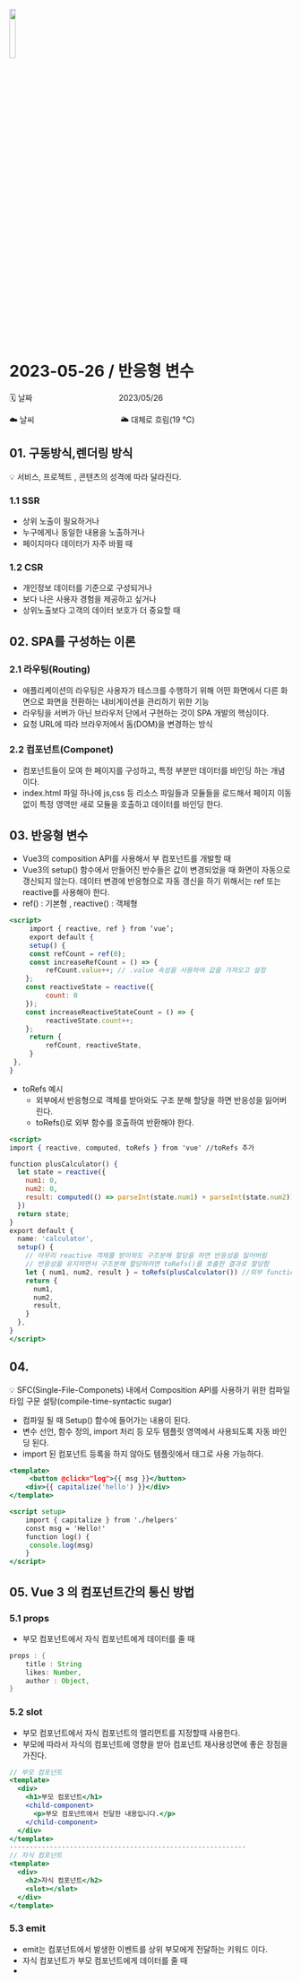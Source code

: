 <img src="https://noticon-static.tammolo.com/dgggcrkxq/image/upload/v1568683636/noticon/hkuhbyocl2mx2keas7ng.png" height="15%" width="15%"> <br/>

# 2023-05-26 / 반응형 변수

🗓️ 날짜           2023/05/26

☁️ 날씨           🌥️ 대체로 흐림(19 °C)


## 01. 구동방식,렌더링 방식

💡 서비스, 프로젝트 , 콘텐츠의 성격에 따라 달라진다.

### 1.1 SSR

- 상위 노출이 필요하거나
- 누구에게나 동일한 내용을 노출하거나
- 페이지마다 데이터가 자주 바뀔 때

### 1.2 CSR

- 개인정보 데이터를 기준으로 구성되거나
- 보다 나은 사용자 경험을 제공하고 싶거나
- 상위노출보다 고객의 데이터 보호가 더 중요할 때

## 02. SPA를 구성하는 이론

### 2.1 라우팅(Routing)

- 애플리케이션의 라우팅은 사용자가 테스크를 수행하기 위해 어떤 화면에서 다른 화면으로 화면을 전환하는 내비게이션을 관리하기 위한 기능
- 라우팅을 서버가 아닌 브라우저 단에서 구현하는 것이 SPA 개발의 핵심이다.
- 요청 URL에 따라 브라우저에서 돔(DOM)을 변경하는 방식

### 2.2 컴포넌트(Componet)

- 컴포넌트들이 모여 한 페이지를 구성하고, 특정 부분만 데이터를 바인딩 하는 개념이다.
- index.html 파일 하나에 js,css 등 리소스 파일들과 모듈들을 로드해서 페이지 이동 없이 특정 영역만 새로 모듈을 호출하고 데이터를 바인딩 한다.

## 03. 반응형 변수

- Vue3의 composition API를 사용해서 부 컴포넌트를 개발할 때
- Vue3의 setup() 함수에서 만들어진 반수들은 값이 변경되었을 때 화면이 자동으로 갱신되지 않는다. 데이터 변경에 반응형으로 자동 갱신을 하기 위해서는 ref 또는 reactive를 사용해야 한다.
- ref() :  기본형 ,  reactive() : 객체형

```jsx
<script>
	 import { reactive, ref } from ‘vue’;
	 export default {
	 setup() {
	 const refCount = ref(0);
	 const increaseRefCount = () => {
		 refCount.value++; // .value 속성을 사용하여 값을 가져오고 설정
	};
	const reactiveState = reactive({
		 count: 0
	});
	const increaseReactiveStateCount = () => {
		 reactiveState.count++;
	}; 
	 return {
		 refCount, reactiveState,
	 } 
 },
}
```

- toRefs 예시
    - 외부에서 반응형으로 객체를 받아와도 구조 분해 할당을 하면 반응성을 잃어버린다.
    - toRefs()로 외부 함수를 호출하여 반환해야 한다.

```jsx
<script>
import { reactive, computed, toRefs } from 'vue' //toRefs 추가

function plusCalculator() {
  let state = reactive({
    num1: 0,
    num2: 0,
    result: computed(() => parseInt(state.num1) + parseInt(state.num2)),
  })
  return state;
}
export default {
  name: 'calculator',
  setup() {
    // 아무리 reactive 객체를 받아와도 구조분해 할당을 하면 반응성을 잃어버림
    // 반응성을 유지하면서 구조분해 할당하려면 toRefs()를 호출한 결과로 할당함
    let { num1, num2, result } = toRefs(plusCalculator()) //외부 function
    return {
      num1,
      num2,
      result,
    }
  },
}
</script>
```

## 04. <scirpt setup>

💡 SFC(Single-File-Componets) 내에서 Composition  API를 사용하기 위한 컴파일 타임 구문 설탕(compile-time-syntactic sugar)

- <scirpt setup> </scirpt>  컴파일 될 때 Setup() 함수에 들어가는 내용이 된다.
- 변수 선언, 함수 정의, import 처리 등 모두 템플릿 영역에서 사용되도록 자동 바인딩 된다.
- import 된 컴포넌트 등록을 하지 않아도 템플릿에서 태그로 사용 가능하다.

```jsx
<template>
	 <button @click="log">{{ msg }}</button>
	<div>{{ capitalize('hello') }}</div>
</template>

<script setup>
	import { capitalize } from './helpers'
	const msg = 'Hello!'
	function log() {
	 console.log(msg)
	}
</script>
```

## 05. Vue 3 의 컴포넌트간의 통신 방법

### 5.1 props

- 부모 컴포넌트에서 자식 컴포넌트에게 데이터를 줄 때

```java
props : {
	title : String
	likes: Number,
	author : Object,
}
```

### 5.2 slot

- 부모 컴포넌트에서 자식 컴포넌트의 엘리먼트를 지정할때 사용한다.
- 부모에 따라서 자식의 컴포넌트에 영향을 받아 컴포넌트 재사용성면에 좋은 장점을 가진다.

```jsx
// 부모 컴포넌트
<template>
  <div>
    <h1>부모 컴포넌트</h1>
    <child-component>
      <p>부모 컴포넌트에서 전달한 내용입니다.</p>
    </child-component>
  </div>
</template>
-----------------------------------------------------------
// 자식 컴포넌트
<template>
  <div>
    <h2>자식 컴포넌트</h2>
    <slot></slot>
  </div>
</template>
```

### 5.3 emit

- emit는 컴포넌트에서 발생한 이벤트를 상위 부모에게 전달하는 키워드 이다.
- 자식 컴포넌트가 부모 컴포넌트에게 데이터를 줄 때
- <script setup> 방식 일때 : const emit = defineEmits([”커스텀이벤트명”]); →
- composition 방식 : setup(props,context) {  const { emit } = context; }
- option 방식 :  $emit(’send-message’, data)
- 부모 컴포넌트에서  자식 컴포넌트로 데이터나 메세지를 전달하기 위해 사용된다.
- @send-message 이벤트를 발생시키면, 부모 컴포넌트에서 해당 이벤트를 수신하여 필요한 작업을 수행할 수 있다.
- 자식 컴포넌트는 emit메소드를 사용해서 send-message이벤트를 발생시켜 자식 컴포넌트에서 조상 컴포넌트의 이벤트를 발생시킨다.

```jsx
<!-- 부모 컴포넌트 -->
<template>
  <child-component-compo @send-message="sendMessage" />
</template>
<script>
import ChildComponentCompo from './ChildComponentCompo';
export default {
  components: { ChildComponentOption, ChildComponentCompo, ChildComponentSetup },

  methods: {
    sendMessage(data) {
      console.log("@@ : " + data);
    }
  }
}
</script>
</script>
-------------------------------------------------------------
<!-- 자식 컴포넌트 -->
<template>
  <div>저는 Composition API를 사용한 자식 컴포넌트입니당.. 콘솔창에서 결과 보세요..</div>
</template>
<script>
import { onMounted } from 'vue'
export default {
  emits: ['send-message'],
  setup(props, context) {
    const msg = 'Composition API를 사용한 자식 컴포넌트로부터 보내는 메시지';
    const { emit } = context;
    onMounted(() => {
      emit('send-message', msg)
    })
  }
}
</script>
```

- setup 함수에 파라미터를 줄 수 있는데, context에 emit 함수를 내장하고 있다.
